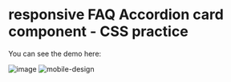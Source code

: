 # responsive FAQ Accordion card component - CSS practice

You can see the demo here:

![image](https://user-images.githubusercontent.com/89199369/166816407-56b3c10f-7758-4178-a9be-ed9c89a548e0.png)
![mobile-design](https://user-images.githubusercontent.com/89199369/166816573-4fdca317-de3b-4c13-aaa3-9790f5648f7b.jpg)
